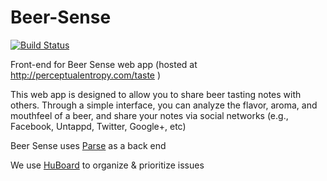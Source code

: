 Beer-Sense
==========

[![Build Status](https://travis-ci.org/Sensory-Web/Beer-Sense.svg?branch=master)](https://travis-ci.org/Sensory-Web/Beer-Sense)

Front-end for Beer Sense web app
(hosted at http://perceptualentropy.com/taste )

This web app is designed to allow you to share beer tasting notes with others.  Through a simple interface, you can analyze the flavor, aroma, and mouthfeel of a beer, and share your notes via social networks (e.g., Facebook, Untappd, Twitter, Google+, etc)

Beer Sense uses [Parse](https://parse.com/products/core) as a back end

We use [HuBoard](https://huboard.com/Sensory-Web/Beer-Sense) to organize & prioritize issues
